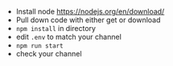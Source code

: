 - Install node https://nodejs.org/en/download/
- Pull down code with either get or download
- `npm install` in directory
- edit `.env` to match your channel
- `npm run start`
- check your channel
